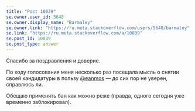 ```yaml
---
title: "Post 10839"
se.owner.user_id: 5648
se.owner.display_name: "Barmaley"
se.owner.link: "https://ru.meta.stackoverflow.com/users/5648/barmaley"
se.link: "https://ru.meta.stackoverflow.com/a/10839"
se.post_id: 10839
se.post_type: answer
---
```

<p>Спасибо за поздравления и доверие.</p>
<p>По ходу голосования меня несколько раз посещала мысль о снятии своей кандидатуры в пользу <a href="https://ru.stackoverflow.com/users/185348/eanmos">@eanmos</a> — до сих пор не уверен, справлюсь ли.</p>
<p>Обещаю применять бан как можно реже (правда, одного сегодня уже временно заблокировал).</p>
